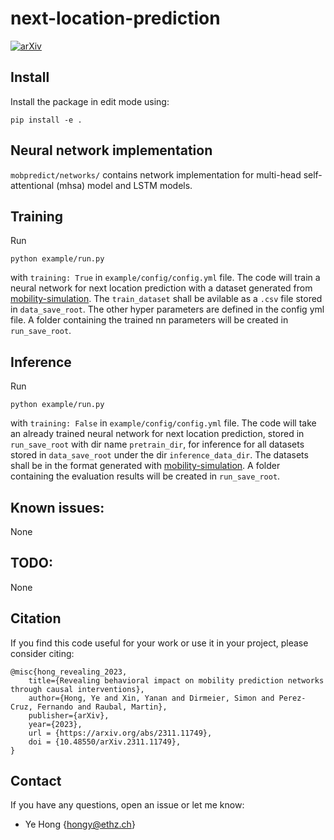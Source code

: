 # next-location-prediction

[![arXiv](https://img.shields.io/badge/arXiv-2311.11749-b31b1b.svg)](https://arxiv.org/abs/2311.11749)

## Install

Install the package in edit mode using:
```
pip install -e .
```

## Neural network implementation

`mobpredict/networks/` contains network implementation for multi-head self-attentional (mhsa) model and LSTM models.

## Training

Run 
```
python example/run.py
```
with `training: True` in `example/config/config.yml` file. The code will train a neural network for next location prediction with a dataset generated from [mobility-simulation](https://github.com/irmlma/mobility-simulation). The `train_dataset` shall be avilable as a `.csv` file stored in `data_save_root`. The other hyper parameters are defined in the config yml file. A folder containing the trained nn parameters will be created in `run_save_root`. 


## Inference

Run 
```
python example/run.py
```
with `training: False` in `example/config/config.yml` file. The code will take an already trained neural network for next location prediction, stored in `run_save_root` with dir name `pretrain_dir`, for inference for all datasets stored in `data_save_root` under the dir `inference_data_dir`. The datasets shall be in the format generated with [mobility-simulation](https://github.com/irmlma/mobility-simulation). A folder containing the evaluation results will be created in `run_save_root`. 

## Known issues:
None

## TODO:
None

## Citation
If you find this code useful for your work or use it in your project, please consider citing:

```shell
@misc{hong_revealing_2023,
    title={Revealing behavioral impact on mobility prediction networks through causal interventions},
    author={Hong, Ye and Xin, Yanan and Dirmeier, Simon and Perez-Cruz, Fernando and Raubal, Martin},
    publisher={arXiv},
    year={2023},
    url = {https://arxiv.org/abs/2311.11749},
    doi = {10.48550/arXiv.2311.11749},
}
```

## Contact
If you have any questions, open an issue or let me know: 
- Ye Hong {hongy@ethz.ch}